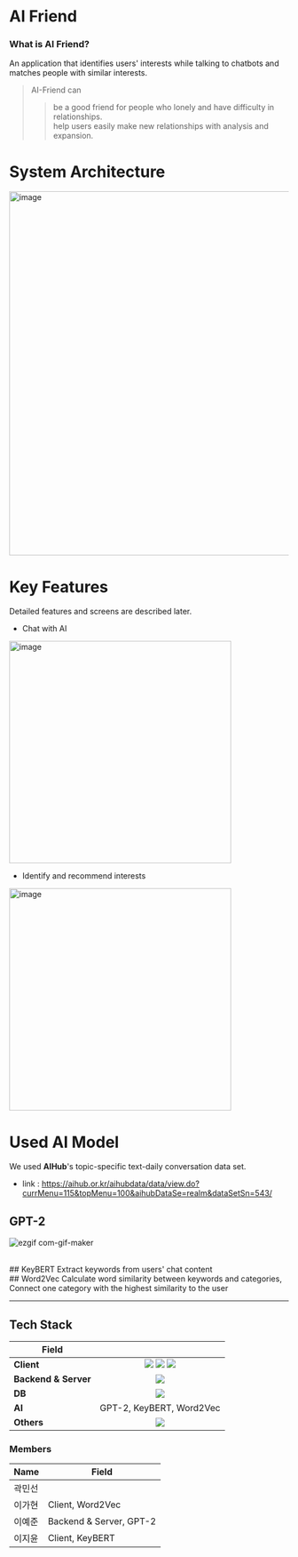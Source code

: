 # AI Friend 

### What is AI Friend?
An application that identifies users' interests while talking to chatbots and matches people with similar interests.

> AI-Friend can
>> be a good friend for people who lonely and have difficulty in relationships.</br>
>> help users easily make new relationships with analysis and expansion.


# System Architecture
<img width="655" alt="image" src="https://user-images.githubusercontent.com/65584699/207514631-0d3b7497-d245-4488-9daf-0ba4ac0ce884.png">

# Key Features
Detailed features and screens are described later.
- Chat with AI
<img width="400" alt="image" src="https://user-images.githubusercontent.com/65584699/207515482-cd0a6a60-05bf-4111-b4a9-406f2c3b5626.png">

- Identify and recommend interests
<img width="400" alt="image" src="https://user-images.githubusercontent.com/65584699/207515865-80195b02-4503-4101-abd7-556f33781532.png">


# Used AI Model
We used **AIHub**'s topic-specific text-daily conversation data set.
- link : <https://aihub.or.kr/aihubdata/data/view.do?currMenu=115&topMenu=100&aihubDataSe=realm&dataSetSn=543/>
## GPT-2
![ezgif com-gif-maker](https://user-images.githubusercontent.com/65584699/207517716-49d0bfd7-9422-46c7-afff-246298a9cb5a.gif)

</br>
## KeyBERT
Extract keywords from users' chat content
</br>
## Word2Vec
Calculate word similarity between keywords and categories, Connect one category with the highest similarity to the user
</br>

---

## Tech Stack
| Field | |
|----------|:-------------:|
|__Client__| <img src="https://img.shields.io/badge/Kotlin-7F52FF?style=for-the-badge&logo=Kotlin&logoColor=white"> <img src="https://img.shields.io/badge/Android-3DDC84?style=for-the-badge&logo=Android&logoColor=white"> <img src="https://img.shields.io/badge/Android Studio-3DDC84?style=for-the-badge&logo=Android Studio&logoColor=white">|
|__Backend & Server__| <img src="https://img.shields.io/badge/Python-3776AB?style=for-the-badge&logo=Python&logoColor=white"> |
|__DB__| <img src="https://img.shields.io/badge/Firebase-FFCA28?style=for-the-badge&logo=Firebase&logoColor=black"> |
|__AI__| GPT-2, KeyBERT, Word2Vec|
|__Others__| <img src="https://img.shields.io/badge/Git-F05032?style=for-the-badge&logo=Git&logoColor=black"> |


### Members 
| Name | Field |
| ------ | ------ |
| 곽민선 | |
| 이가현 | Client, Word2Vec | 
| 이예준 | Backend & Server, GPT-2|
| 이지윤 | Client, KeyBERT |





 

